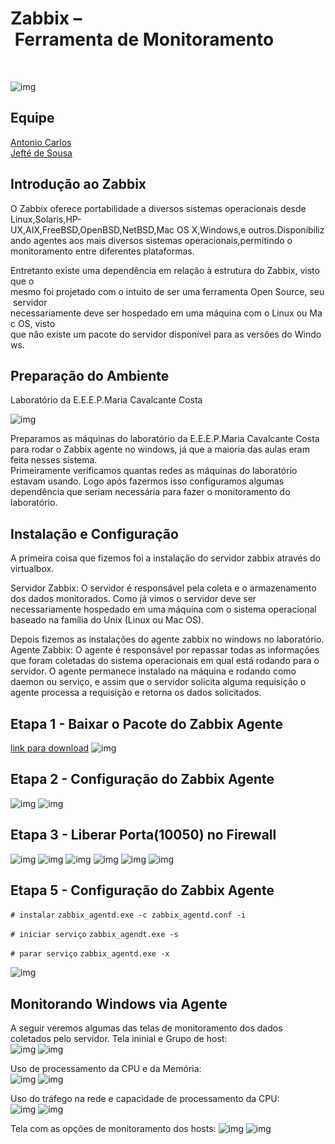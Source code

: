 # Zabbix – Ferramenta de Monitoramento  
<br>

![img](https://github.com/AnttoniC/Gerencia/blob/master/Img/zab2.jpg)

## Equipe
[Antonio Carlos](https://github.com/AnttoniC/Seguranca-da-Informacao)<br>
[Jefté de Sousa](https://github.com/bassebete/information-security)

## Introdução ao Zabbix
O Zabbix oferece portabilidade a diversos sistemas operacionais desde Linux,Solaris,HP-UX,AIX,FreeBSD,OpenBSD,NetBSD,Mac OS X,Windows,e outros.Disponibilizando agentes aos mais diversos sistemas operacionais,permitindo o monitoramento entre diferentes plataformas.<br>

Entretanto existe uma dependência em relação à estrutura do Zabbix, visto que o mesmo foi projetado com o intuito de ser uma ferramenta Open Source, seu servidor necessariamente deve ser hospedado em uma máquina com o Linux ou Mac OS, visto que não existe um pacote do servidor disponível para as versões do Windows.

## Preparação do Ambiente
Laboratório da E.E.E.P.Maria Cavalcante Costa

![img](https://github.com/AnttoniC/Gerencia/blob/master/Img/am1.jpeg)

Preparamos as máquinas do laboratório da E.E.E.P.Maria Cavalcante Costa para rodar o Zabbix agente no windows, já que a maioria das aulas eram feita nesses sistema.<br> 
Primeiramente verificamos quantas redes as máquinas do laboratório estavam usando. Logo após fazermos isso configuramos algumas dependência que seriam necessária para fazer o monitoramento do laboratório.


## Instalação e Configuração
A primeira coisa que fizemos foi a instalação do servidor zabbix através do virtualbox.<br>

Servidor Zabbix: O servidor é responsável pela coleta e o armazenamento dos dados monitorados. Como já vimos o servidor deve ser necessariamente hospedado em uma máquina com o sistema operacional baseado na família do Unix (Linux ou Mac OS).<br>

Depois fizemos as instalações do agente zabbix no windows no laboratório.<br>
Agente Zabbix: O agente é responsável por repassar todas as informações que foram coletadas do sistema operacionais em qual está rodando para o servidor. O agente permanece instalado na máquina e rodando como daemon ou serviço, e assim que o servidor solicita alguma requisição o agente processa a requisição e retorna os dados solicitados.

## Etapa 1 - Baixar o Pacote do Zabbix Agente
[link para download](https://www.zabbix.com/download_agents)
![img](https://github.com/AnttoniC/Gerencia/blob/master/Img/ins0.png)

## Etapa 2 - Configuração do Zabbix Agente
![img](https://github.com/AnttoniC/Gerencia/blob/master/Img/Ins1.png)
![img](https://github.com/AnttoniC/Gerencia/blob/master/Img/Ins2.png)

## Etapa 3 - Liberar Porta(10050) no Firewall 

![img](https://github.com/AnttoniC/Gerencia/blob/master/Img/por2.png)
![img](https://github.com/AnttoniC/Gerencia/blob/master/Img/por3.png)
![img](https://github.com/AnttoniC/Gerencia/blob/master/Img/por4.png)
![img](https://github.com/AnttoniC/Gerencia/blob/master/Img/por5.png)
![img](https://github.com/AnttoniC/Gerencia/blob/master/Img/por6.png)
![img](https://github.com/AnttoniC/Gerencia/blob/master/Img/por7.png)

## Etapa 5 - Configuração do Zabbix Agente
`# instalar`
`zabbix_agentd.exe -c zabbix_agentd.conf -i`

`# iniciar serviço`
`zabbix_agendt.exe -s`

`# parar serviço`
`zabbix_agentd.exe -x`

![img](https://github.com/AnttoniC/Gerencia/blob/master/Img/ins4.png)

## Monitorando Windows via Agente

A seguir veremos algumas das telas de monitoramento dos dados coletados pelo servidor.
Tela ininial e Grupo de host:<br>
![img](https://github.com/AnttoniC/Gerencia/blob/master/Img/n1.png)
![img](https://github.com/AnttoniC/Gerencia/blob/master/Img/n2.png)

Uso de processamento da CPU e da Memória:<br>
![img](https://github.com/AnttoniC/Gerencia/blob/master/Img/gr2.png)
![img](https://github.com/AnttoniC/Gerencia/blob/master/Img/gr03.png)

Uso do tráfego na rede e capacidade de processamento da CPU:<br>
![img](https://github.com/AnttoniC/Gerencia/blob/master/Img/tra.png)
![img](https://github.com/AnttoniC/Gerencia/blob/master/Img/gr00.png)

Tela com as opções de monitoramento dos hosts:
![img](https://github.com/AnttoniC/Gerencia/blob/master/Img/gr7.png)
![img](https://github.com/AnttoniC/Gerencia/blob/master/Img/gr7.png)




